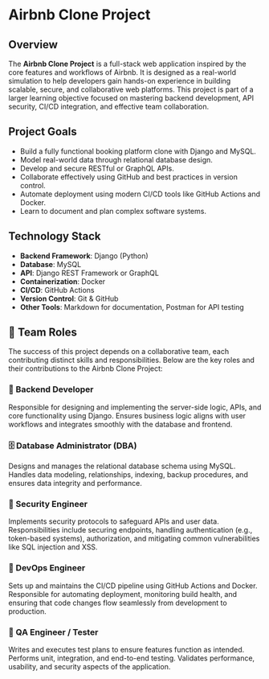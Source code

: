 # Airbnb Clone Project

## Overview

The **Airbnb Clone Project** is a full-stack web application inspired by the core features and workflows of Airbnb. It is designed as a real-world simulation to help developers gain hands-on experience in building scalable, secure, and collaborative web platforms. This project is part of a larger learning objective focused on mastering backend development, API security, CI/CD integration, and effective team collaboration.

## Project Goals

- Build a fully functional booking platform clone with Django and MySQL.
- Model real-world data through relational database design.
- Develop and secure RESTful or GraphQL APIs.
- Collaborate effectively using GitHub and best practices in version control.
- Automate deployment using modern CI/CD tools like GitHub Actions and Docker.
- Learn to document and plan complex software systems.

## Technology Stack

- **Backend Framework**: Django (Python)
- **Database**: MySQL
- **API**: Django REST Framework or GraphQL
- **Containerization**: Docker
- **CI/CD**: GitHub Actions
- **Version Control**: Git & GitHub
- **Other Tools**: Markdown for documentation, Postman for API testing

## 👥 Team Roles

The success of this project depends on a collaborative team, each contributing distinct skills and responsibilities. Below are the key roles and their contributions to the Airbnb Clone Project:

### 🔧 Backend Developer
Responsible for designing and implementing the server-side logic, APIs, and core functionality using Django. Ensures business logic aligns with user workflows and integrates smoothly with the database and frontend.

### 🗄️ Database Administrator (DBA)
Designs and manages the relational database schema using MySQL. Handles data modeling, relationships, indexing, backup procedures, and ensures data integrity and performance.

### 🔐 Security Engineer
Implements security protocols to safeguard APIs and user data. Responsibilities include securing endpoints, handling authentication (e.g., token-based systems), authorization, and mitigating common vulnerabilities like SQL injection and XSS.

### 🚢 DevOps Engineer
Sets up and maintains the CI/CD pipeline using GitHub Actions and Docker. Responsible for automating deployment, monitoring build health, and ensuring that code changes flow seamlessly from development to production.

### 🧪 QA Engineer / Tester
Writes and executes test plans to ensure features function as intended. Performs unit, integration, and end-to-end testing. Validates performance, usability, and security aspects of the application.
